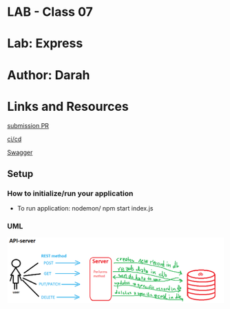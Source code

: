 # LAB - Class 07

# Lab: Express

# Author: Darah

# Links and Resources

[submission PR](https://github.com/Darah98/api-server/pull/2)

[ci/cd](https://github.com/Darah98/api-server/pull/1/checks?check_run_id=725278346)

[Swagger](https://app.swaggerhub.com/apis/Darah98/api-server/0.1#/default/post_categories)

## Setup

### How to initialize/run your application

- To run application: nodemon/ npm start index.js

### UML

![UML](uml-api-lab7.PNG)
